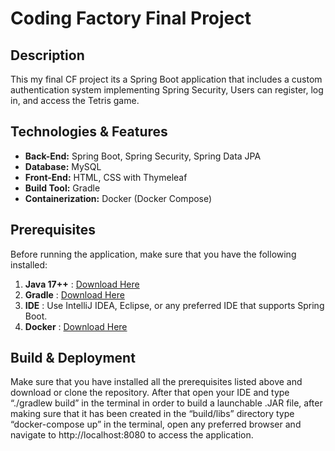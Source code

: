 # Coding Factory Final Project

## Description

This my final CF project its a Spring Boot application that includes a custom authentication system implementing Spring Security, Users can register, log in, and access the Tetris game. 

## Technologies & Features

- **Back-End:** Spring Boot, Spring Security, Spring Data JPA  
- **Database:** MySQL  
- **Front-End:** HTML, CSS with Thymeleaf  
- **Build Tool:** Gradle  
- **Containerization:** Docker (Docker Compose)

## Prerequisites

Before running the application, make sure that you have the following installed:

1. **Java 17++** : [Download Here](https://adoptium.net/)  
2. **Gradle** : [Download Here](https://gradle.org/install/)  
3. **IDE** : Use IntelliJ IDEA, Eclipse, or any preferred IDE that supports Spring Boot.  
4. **Docker** : [Download Here](https://www.docker.com/get-started)  

## Build & Deployment

Make sure that you have installed all the prerequisites listed above and download or clone the repository.
After that open your IDE and type “./gradlew build” in the terminal in order to build a launchable .JAR file, after making sure that it has been created in the “build/libs” directory type “docker-compose up” in the terminal, open any preferred browser and navigate to http://localhost:8080 to access the application. 
